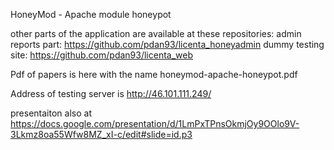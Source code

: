 HoneyMod - Apache module honeypot

other parts of the application are available at these repositories:
admin reports part: https://github.com/pdan93/licenta_honeyadmin
dummy testing site: https://github.com/pdan93/licenta_web

Pdf of papers is here with the name honeymod-apache-honeypot.pdf

Address of testing server is 
http://46.101.111.249/

presentaiton also at https://docs.google.com/presentation/d/1LmPxTPnsOkmjOy9OOlo9V-3Lkmz8oa55Wfw8MZ_xI-c/edit#slide=id.p3